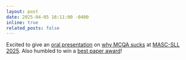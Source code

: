 ```yaml
---
layout: post
date: 2025-04-05 16:11:00 -0400
inline: true
related_posts: false
---
```


Excited to give an <a href="https://nbalepur.github.io/assets/pdf/MASC2025.pdf" target="_blank">oral presentation</a> on [why MCQA sucks](https://arxiv.org/abs/2502.14127) at [MASC-SLL 2025](https://www.mascsll.org/). Also humbled to win a <a href="https://nbalepur.github.io/assets/img/MASC2025.jpg" target="_blank">best paper award</a>!
